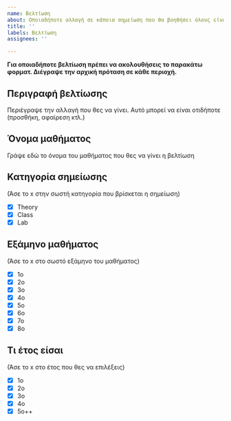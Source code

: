 ```yaml
---
name: Βελτίωση
about: Οποιαδήποτε αλλαγή σε κάποια σημείωση που θα βοηθήσει όλους είναι ευπρόσδεκτη.
title: ''
labels: Βελτίωση
assignees: ''

---
```


**Για οποιαδήποτε βελτίωση πρέπει να ακολουθήσεις το παρακάτω φορματ. Διέγραψε την αρχική πρόταση σε κάθε περιοχή.**
 
## Περιγραφή βελτίωσης

Περιέγραψε την αλλαγή που θες να γίνει. Αυτό μπορεί να είναι οτιδήποτε (προσθήκη, αφαίρεση κτλ.)

##  Όνομα μαθήματος

Γράψε εδώ το όνομα του μαθήματος που θες να γίνει η βελτίωση

##  Κατηγορία σημείωσης
(Άσε το x στην σωστή κατηγορία που βρίσκεται η σημείωση)

- [x] Theory
- [x] Class
- [x] Lab

## Εξάμηνο μαθήματος

(Άσε το x στο σωστό εξάμηνο του μαθήματος)

- [x] 1ο
- [x] 2ο
- [x] 3ο
- [x] 4ο
- [x] 5ο
- [x] 6ο
- [x] 7ο
- [x] 8ο

## Τι έτος είσαι

(Άσε το x στο έτος που θες να επιλέξεις)

- [x] 1ο
- [x] 2ο
- [x] 3ο
- [x] 4ο
- [x] 5ο++
